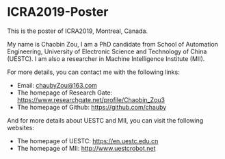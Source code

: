 # ICRA2019-Poster
This is the poster of ICRA2019, Montreal, Canada.

My name is Chaobin Zou, I am a PhD candidate from School of Automation Engineering, University of Electronic Science and Technology of China (UESTC). I am also a researcher in Machine Intelligence Institute (MII).

For more details, you can contact me with the following links:
+ Email: chaubyZou@163.com
+ The homepage of Research Gate: https://www.researchgate.net/profile/Chaobin_Zou3
+ The homepage of Github: https://github.com/chauby

And for more details about UESTC and MII, you can visit the following websites:
+ The homepage of UESTC: https://en.uestc.edu.cn
+ The homepage of MII: http://www.uestcrobot.net
